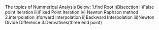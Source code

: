 The topics of Nummerical Analysis Below:
1.find Root
  i)Bisecction
  ii)False point iteration
  iii)Fixed Point Iteration
  iv) Newton Raphson method
2.interpolation
  i)forward Interpolation
  ii)Backward Interpolation
  iii)Newton Divide Difference
3.Derivatives(three end point)
